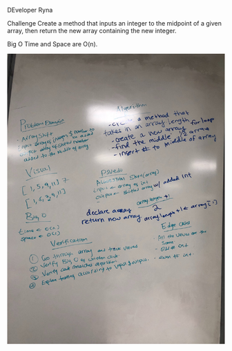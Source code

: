 DEveloper Ryna

Challenge Create a method that inputs an integer to the midpoint of a given array, then return the new array containing the new integer.

Big O 
Time and Space are O(n).
 

![Whiteboard](https://github.com/rynnnaa/data-structures-and-algorithms/blob/master/assets/Image%20from%20iOS.jpg)
